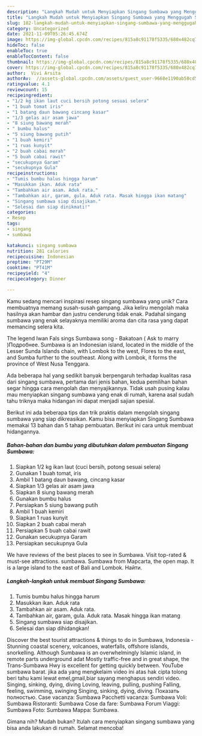 ```yaml
---
description: "Langkah Mudah untuk Menyiapkan Singang Sumbawa yang Menggugah Selera"
title: "Langkah Mudah untuk Menyiapkan Singang Sumbawa yang Menggugah Selera"
slug: 182-langkah-mudah-untuk-menyiapkan-singang-sumbawa-yang-menggugah-selera
category: Uncategorized
date: 2021-11-09T05:26:45.674Z
image: https://img-global.cpcdn.com/recipes/815a8c91178f5335/680x482cq70/singang-sumbawa-foto-resep-utama.jpg
hideToc: false
enableToc: true
enableTocContent: false
thumbnail: https://img-global.cpcdn.com/recipes/815a8c91178f5335/680x482cq70/singang-sumbawa-foto-resep-utama.jpg
cover: https://img-global.cpcdn.com/recipes/815a8c91178f5335/680x482cq70/singang-sumbawa-foto-resep-utama.jpg
author:  Vivi Arsita
authorAv:  //assets-global.cpcdn.com/assets/guest_user-9668e1190ab58cd58d666d5934e79c79da2e02f4421a6ed9abc4b163da97d6e7.png
ratingvalue: 4.1
reviewcount: 15
recipeingredient:
- "1/2 kg ikan laut cuci bersih potong sesuai selera"
- "1 buah tomat iris"
- "1 batang daun bawang cincang kasar"
- "1/3 gelas air asam jawa"
- "8 siung bawang merah"
- " bumbu halus"
- "5 siung bawang putih"
- "1 buah kemiri"
- "1 ruas kunyit"
- "2 buah cabai merah"
- "5 buah cabai rawit"
- "secukupnya Garam"
- "secukupnya Gula"
recipeinstructions:
- "Tumis bumbu halus hingga harum"
- "Masukkan ikan. Aduk rata"
- "Tambahkan air asam. Aduk rata."
- "Tambahkan air, garam, gula. Aduk rata. Masak hingga ikan matang"
- "Singang sumbawa siap disajikan."
- "Selesai dan siap dinikmati!"
categories:
- Resep
tags:
- singang
- sumbawa

katakunci: singang sumbawa 
nutrition: 281 calories
recipecuisine: Indonesian
preptime: "PT29M"
cooktime: "PT41M"
recipeyield: "4"
recipecategory: Dinner

---
```



Kamu sedang mencari inspirasi resep singang sumbawa yang unik? Cara membuatnya memang susah-susah gampang. Jika keliru mengolah maka hasilnya akan hambar dan justru cenderung tidak enak. Padahal singang sumbawa yang enak selayaknya memiliki aroma dan cita rasa yang dapat memancing selera kita.


The legend Iwan Fals sings Sumbawa song - Bakatoan ( Ask to marry )Подробнее. Sumbawa is an Indonesian island, located in the middle of the Lesser Sunda Islands chain, with Lombok to the west, Flores to the east, and Sumba further to the southeast. Along with Lombok, it forms the province of West Nusa Tenggara.

Ada beberapa hal yang sedikit banyak berpengaruh terhadap kualitas rasa dari singang sumbawa, pertama dari jenis bahan, kedua pemilihan bahan segar hingga cara mengolah dan menyajikannya. Tidak usah pusing kalau mau menyiapkan singang sumbawa yang enak di rumah, karena asal sudah tahu triknya maka hidangan ini dapat menjadi sajian spesial.


Berikut ini ada beberapa tips dan trik praktis dalam mengolah singang sumbawa yang siap dikreasikan. Kamu bisa menyiapkan Singang Sumbawa memakai 13 bahan dan 5 tahap pembuatan. Berikut ini cara untuk membuat hidangannya.

<!--inarticleads1-->

##### Bahan-bahan dan bumbu yang dibutuhkan dalam pembuatan Singang Sumbawa:

1. Siapkan 1/2 kg ikan laut (cuci bersih, potong sesuai selera)
1. Gunakan 1 buah tomat, iris
1. Ambil 1 batang daun bawang, cincang kasar
1. Siapkan 1/3 gelas air asam jawa
1. Siapkan 8 siung bawang merah
1. Gunakan  bumbu halus
1. Persiapkan 5 siung bawang putih
1. Ambil 1 buah kemiri
1. Siapkan 1 ruas kunyit
1. Siapkan 2 buah cabai merah
1. Persiapkan 5 buah cabai rawit
1. Gunakan secukupnya Garam
1. Persiapkan secukupnya Gula


We have reviews of the best places to see in Sumbawa. Visit top-rated &amp; must-see attractions. sumbawa. Sumbawa from Mapcarta, the open map. It is a large island to the east of Bali and Lombok. Найти. 

<!--inarticleads2-->

##### Langkah-langkah untuk membuat Singang Sumbawa:

1. Tumis bumbu halus hingga harum
1. Masukkan ikan. Aduk rata
1. Tambahkan air asam. Aduk rata.
1. Tambahkan air, garam, gula. Aduk rata. Masak hingga ikan matang
1. Singang sumbawa siap disajikan.
1. Selesai dan siap dihidangkan!

Discover the best tourist attractions &amp; things to do in Sumbawa, Indonesia - Stunning coastal scenery, volcanoes, waterfalls, offshore islands, snorkelling. Although Sumbawa is an overwhelmingly Islamic island, in remote parts underground adat Mostly traffic-free and in great shape, the Trans-Sumbawa Hwy is excellent for getting quickly between. YouTube sumbawa barat. jika ada yang mengkelaim video ini atas hak cipta tolong beri tahu kami lewat emel,gmail,biar sayang menghapus sendiri video. Singing, sinking, dying, diving Loving, leaving, pulling, pushing Falling, feeling, swimming, swinging Singing, sinking, dying, diving. Показать полностью. Case vacanza: Sumbawa Pacchetti vacanza: Sumbawa Voli: Sumbawa Ristoranti: Sumbawa Cose da fare: Sumbawa Forum Viaggi: Sumbawa Foto: Sumbawa Mappa: Sumbawa. 

Gimana nih? Mudah bukan? Itulah cara menyiapkan singang sumbawa yang bisa anda lakukan di rumah. Selamat mencoba!
